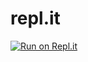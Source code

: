 # repl.it

[![Run on Repl.it](https://repl.it/badge/github/DoctorShields/repl.it)](https://repl.it/github/DoctorShields/repl.it)